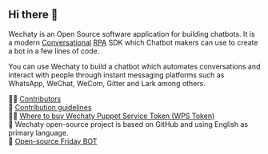 ## Hi there 👋

Wechaty is an Open Source software application for building chatbots. It is a modern [Conversational](https://wechaty.js.org/docs/explanations/conversational) [RPA](https://wechaty.js.org/docs/explanations/rpa) SDK which Chatbot makers can use to create a bot in a few lines of code.

You can use Wechaty to build a chatbot which automates conversations and interact with people through instant messaging platforms such as WhatsApp, WeChat, WeCom, Gitter and Lark among others.

🙋‍♀️ [Contributors](https://wechaty.js.org/docs/contributors)  
🌈 [Contribution guidelines](https://wechaty.js.org/docs/contributing/)  
👩‍💻 [Where to buy Wechaty Puppet Service Token (WPS Token)](https://wechaty.js.org/docs/puppet-services/)  
🍿 Wechaty open-source project is based on GitHub and using English as primary language.  
🧙 [Open-source Friday BOT](https://wechaty.js.org/docs/showcases/friday-bot)  
